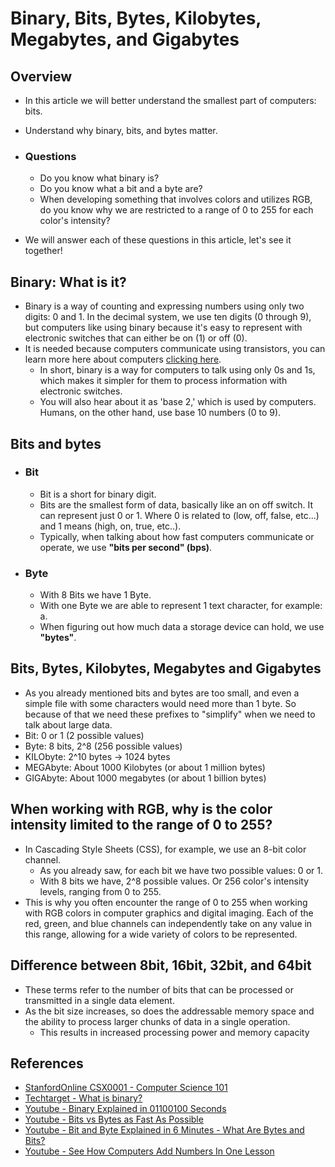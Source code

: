 # Binary, Bits, Bytes, Kilobytes, Megabytes, and Gigabytes

## Overview

- In this article we will better understand the smallest part of computers: bits.
- Understand why binary, bits, and bytes matter.

- ### Questions

  - Do you know what binary is?
  - Do you know what a bit and a byte are?
  - When developing something that involves colors and utilizes RGB, do you know why we are restricted to a range of 0 to 255 for each color's intensity?

- We will answer each of these questions in this article, let's see it together!

## Binary: What is it?

- Binary is a way of counting and expressing numbers using only two digits: 0 and 1. In the decimal system, we use ten digits (0 through 9), but computers like using binary because it's easy to represent with electronic switches that can either be on (1) or off (0).
- It is needed because computers communicate using transistors, you can learn more here about computers [clicking here](./how-computer-works.md).
  - In short, binary is a way for computers to talk using only 0s and 1s, which makes it simpler for them to process information with electronic switches.
  - You will also hear about it as 'base 2,' which is used by computers. Humans, on the other hand, use base 10 numbers (0 to 9).

## Bits and bytes

- ### Bit

  - Bit is a short for binary digit.
  - Bits are the smallest form of data, basically like an on off switch. It can represent just 0 or 1. Where 0 is related to (low, off, false, etc...) and 1 means (high, on, true, etc..).
  - Typically, when talking about how fast computers communicate or operate, we use **"bits per second" (bps)**.

- ### Byte

  - With 8 Bits we have 1 Byte.
  - With one Byte we are able to represent 1 text character, for example: a.
  - When figuring out how much data a storage device can hold, we use **"bytes"**.

## Bits, Bytes, Kilobytes, Megabytes and Gigabytes

- As you already mentioned bits and bytes are too small, and even a simple file with some characters would need more than 1 byte. So because of that we need these prefixes to "simplify" when we need to talk about large data.
- Bit: 0 or 1 (2 possible values)
- Byte: 8 bits, 2^8 (256 possible values)
- KILObyte: 2^10 bytes -> 1024 bytes
- MEGAbyte: About 1000 Kilobytes (or about 1 million bytes)
- GIGAbyte: About 1000 megabytes (or about 1 billion bytes)

## When working with RGB, why is the color intensity limited to the range of 0 to 255?

- In Cascading Style Sheets (CSS), for example, we use an 8-bit color channel.
  - As you already saw, for each bit we have two possible values: 0 or 1.
  - With 8 bits we have, 2^8 possible values. Or 256 color's intensity levels, ranging from 0 to 255.
- This is why you often encounter the range of 0 to 255 when working with RGB colors in computer graphics and digital imaging. Each of the red, green, and blue channels can independently take on any value in this range, allowing for a wide variety of colors to be represented.

## Difference between 8bit, 16bit, 32bit, and 64bit

- These terms refer to the number of bits that can be processed or transmitted in a single data element.
- As the bit size increases, so does the addressable memory space and the ability to process larger chunks of data in a single operation.
  - This results in increased processing power and memory capacity

## References

- [StanfordOnline CSX0001 - Computer Science 101](https://learning.edx.org/course/course-v1:StanfordOnline+CSX0001+1T2020/home)
- [Techtarget - What is binary?](https://www.techtarget.com/whatis/definition/binary)
- [Youtube - Binary Explained in 01100100 Seconds](https://www.youtube.com/watch?v=zDNaUi2cjv4&ab_channel=Fireship)
- [Youtube - Bits vs Bytes as Fast As Possible](https://www.youtube.com/watch?v=Dnd28lQHquU&ab_channel=Techquickie)
- [Youtube - Bit and Byte Explained in 6 Minutes - What Are Bytes and Bits?](https://www.youtube.com/watch?v=y45v5SLjxaM&ab_channel=HoomanMardox)
- [Youtube - See How Computers Add Numbers In One Lesson](https://www.youtube.com/watch?v=VBDoT8o4q00&ab_channel=InOneLesson)
